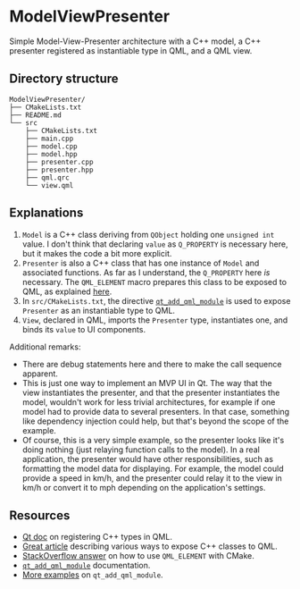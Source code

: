 # ModelViewPresenter

Simple Model-View-Presenter architecture with a C++ model, a C++ presenter registered as instantiable type in QML, and a QML view.

## Directory structure

```
ModelViewPresenter/
├── CMakeLists.txt
├── README.md
└── src
    ├── CMakeLists.txt
    ├── main.cpp
    ├── model.cpp
    ├── model.hpp
    ├── presenter.cpp
    ├── presenter.hpp
    ├── qml.qrc
    └── view.qml
```

## Explanations

1. `Model` is a C++ class deriving from `QObject` holding one `unsigned int` value. I don't think that declaring `value` as `Q_PROPERTY` is necessary here, but it makes the code a bit more explicit.
2. `Presenter` is also a C++ class that has one instance of `Model` and associated functions. As far as I understand, the `Q_PROPERTY` here *is* necessary. The `QML_ELEMENT` macro prepares this class to be exposed to QML, as explained [here](https://doc.qt.io/qt-6/qtqml-cppintegration-definetypes.html#registering-c-types-with-the-qml-type-system).
3. In `src/CMakeLists.txt`, the directive [`qt_add_qml_module`](https://doc-snapshots.qt.io/qt6-6.2/qt-add-qml-module.html) is used to expose `Presenter` as an instantiable type to QML.
4. `View`, declared in QML, imports the `Presenter` type, instantiates one, and binds its `value` to UI components.

Additional remarks:
- There are debug statements here and there to make the call sequence apparent.
- This is just one way to implement an MVP UI in Qt. The way that the view instantiates the presenter, and that the presenter instantiates the model, wouldn't work for less trivial architectures, for example if one model had to provide data to several presenters. In that case, something like dependency injection could help, but that's beyond the scope of the example.
- Of course, this is a very simple example, so the presenter looks like it's doing nothing (just relaying function calls to the model). In a real application, the presenter would have other responsibilities, such as formatting the model data for displaying. For example, the model could provide a speed in km/h, and the presenter could relay it to the view in km/h or convert it to mph depending on the application's settings.

## Resources

- [Qt doc](https://doc.qt.io/qt-6/qtqml-cppintegration-definetypes.html#registering-c-types-with-the-qml-type-system) on registering C++ types in QML.
- [Great article](https://raymii.org/s/articles/Qt_QML_Integrate_Cpp_with_QML_and_why_ContextProperties_are_bad.html) describing various ways to expose C++ classes to QML.
- [StackOverflow answer](https://stackoverflow.com/a/65530243/6203129) on how to use `QML_ELEMENT` with CMake.
- [`qt_add_qml_module`](https://doc-snapshots.qt.io/qt6-6.2/qt-add-qml-module.html) documentation.
- [More examples](https://developernote.com/2021/09/using-qml_element-with-cmake/) on `qt_add_qml_module`.
